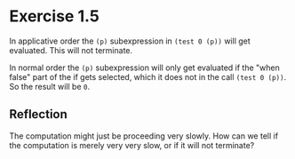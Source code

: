 # Exercise 1.5

In applicative order the `(p)` subexpression in `(test 0 (p))`
will get evaluated. This will not terminate.

In normal order the `(p)` subexpression will only get evaluated
if the "when false" part of the if gets selected, which it does
not in the call `(test 0 (p))`. So the result will be `0`.

## Reflection

The computation might just be proceeding very slowly. How can
we tell if the computation is merely very very slow, or if it
will not terminate?
